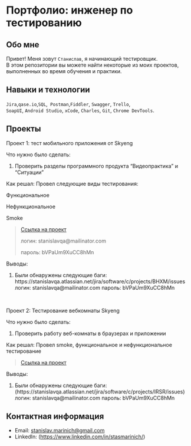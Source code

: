 # Портфолио: инженер по тестированию

## Обо мне 

Привет! Меня зовут ``Станислав``, я начинающий тестировщик. <br>
В этом репозитории вы можете найти некоторые из моих проектов, выполненных во время обучения и практики.
<br>

## Навыки и технологии
``Jira``,``qase.io``,``SQL``,`` Postman``,``Fiddler``, ``Swagger``, ``Trello``, <br>
``SoapUI``, ``Android Studio``, ``xCode``, ``Charles``, ``Git``, ``Chrome DevTools``.




## Проекты

<p> Проект 1: тест мобильного приложения от Skyeng</p>
<p>Что нужно было сделать:<p>
<ol>
  <li>Проверить разделы программного продукта “Видеопрактика” и “Ситуации”</li>
</ol>

<p>Как решал: Провел следующие виды тестирования:

Функциональное

Нефункциональное

Smoke<p>

> <a href="https://stanislavqa.atlassian.net/wiki/spaces/~6293bead1a2bdf007093550e/pages/9437185">Ссылка на проект</a>
> <p> логин: stanislavqa@mailinator.com </p>
> <p> пароль: bVPaUm9XuCC8hMn </p>
 
 <p>Выводы:<p>
<ol>
  <li>Были обнаружены следующие баги: https://stanislavqa.atlassian.net/jira/software/c/projects/BHXM/issues</li>
  логин: stanislavqa@mailinator.com
  пароль: bVPaUm9XuCC8hMn
</ol>


<br> 

<p> Проект 2: Тестирование вебкомнаты Skyeng</p>
<p>Что нужно было сделать:<p>
<ol>
  <li>Проверить работу веб-комнаты в браузерах и приложении</li>
</ol>

<p>Как решал: Провел smoke, функциональное и нефункциональное тестирование<p>

>  <a href="https://stanislavqa.atlassian.net/wiki/spaces/~6293bead1a2bdf007093550e/pages/13697025">Ссылка на проект</a>

 <p>Выводы:<p>
<ol>
  <li>Были обнаружены следующие баги: (https://stanislavqa.atlassian.net/jira/software/c/projects/IRSR/issues)</li>
  логин: stanislavqa@mailinator.com
  пароль: bVPaUm9XuCC8hMn
</ol>



## Контактная информация
- Email: stanislav.marinich@gmail.com
- LinkedIn: (https://www.linkedin.com/in/stasmarinich/)
